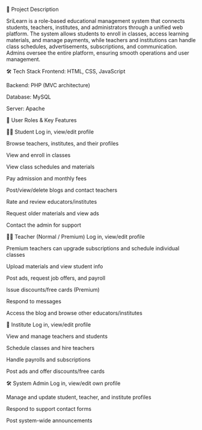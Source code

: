 📘 Project Description

SriLearn is a role-based educational management system that connects students, teachers, institutes, and administrators through a unified web platform. The system allows students to enroll in classes, access learning materials, and manage payments, while teachers and institutions can handle class schedules, advertisements, subscriptions, and communication. Admins oversee the entire platform, ensuring smooth operations and user management.

🛠 Tech Stack
Frontend: HTML, CSS, JavaScript

Backend: PHP (MVC architecture)

Database: MySQL

Server: Apache

👥 User Roles & Key Features

👨‍🎓 Student
Log in, view/edit profile

Browse teachers, institutes, and their profiles

View and enroll in classes

View class schedules and materials

Pay admission and monthly fees

Post/view/delete blogs and contact teachers

Rate and review educators/institutes

Request older materials and view ads

Contact the admin for support


👨‍🏫 Teacher (Normal / Premium)
Log in, view/edit profile

Premium teachers can upgrade subscriptions and schedule individual classes

Upload materials and view student info

Post ads, request job offers, and payroll

Issue discounts/free cards (Premium)

Respond to messages

Access the blog and browse other educators/institutes


🏫 Institute
Log in, view/edit profile

View and manage teachers and students

Schedule classes and hire teachers

Handle payrolls and subscriptions

Post ads and offer discounts/free cards


🛠️ System Admin
Log in, view/edit own profile

Manage and update student, teacher, and institute profiles

Respond to support contact forms

Post system-wide announcements

